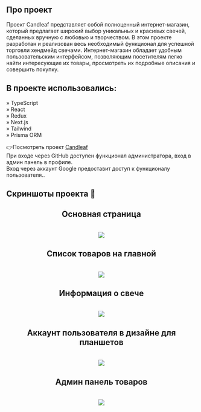## Про проект 
Проект Candleaf представляет собой полноценный интернет-магазин, который предлагает широкий выбор уникальных и красивых свечей, сделанных вручную с любовью и творчеством. 
В этом проекте разработан и реализован весь необходимый функционал для успешной торговли хендмейд свечами.
Интернет-магазин обладает удобным пользовательским интерфейсом, позволяющим посетителям легко найти интересующие их товары, просмотреть их подробные описания и совершить покупку.

## В проекте использовались: 

» TypeScript <br>
» React <br>
» Redux <br> 
» Next.js <br> 
» Tailwind <br> 
» Prisma ORM <br> 


👉Посмотреть проект <a href='https://candleaf-nextjs.vercel.app/'>Candleaf</a>
<br> 
<span>При входе через GitHub доступен функционал администратора, вход в админ панель в профиле.</span>
<br> 
<span>Вход через аккаунт Google предоставит доступ к функционалу пользователя..</span>
<br> 
## Скриншоты проекта 📸

<div align='center'>
<h2>Основная страница</h2>
<br> 
<img src="https://i.ibb.co/2q4GjgW/sc-1.png">
<br> 
<h2>Список товаров на главной
</h2>
<br> 
<img src="https://i.ibb.co/g312qbw/sc-2.png">
<br> 
<h2>Информация о свече</h2>
<br> 
<img src="https://i.ibb.co/tXVd1bC/sc-5.png">
<br> 
<h2>Аккаунт пользователя в дизайне для планшетов</h2>
<br> 
<img src="https://i.ibb.co/267mcVj/sc-3.png">
<br> 
<h2>Админ панель товаров</h2>
<br> 
<img src="https://i.ibb.co/kJYWVMd/sc-4.png">
<br> 

</div>
